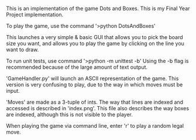 This is an implementation of the game Dots and Boxes.
This is my Final Year Project implementation.

To play the game, use the command '>python DotsAndBoxes'

This launches a very simple & basic GUI that allows you to pick the board size you want, and allows you to play the game by clicking on the line you want to draw.

To run unit tests, use command '>python -m unittest -b'
Using the -b flag is recommended because of the large amount of text output.

'GameHandler.py' will launch an ASCII representation of the game. This version is very confusing to play, due to the way in which moves must be input.

'Moves' are made as a 3-tuple of ints. The way that lines are indexed and accessed is described in 'index.png'.
This file also describes the way boxes are indexed, although this is not visible to the player.

When playing the game via command line, enter 'r' to play a random legal move.

